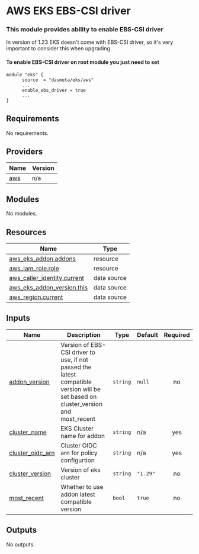 # AWS EKS EBS-CSI driver

### This module provides ability to enable EBS-CSI driver

In version of 1.23 EKS doesn't come with EBS-CSI driver, so it's very important to consider this
when upgrading
#### To enable EBS-CSI driver on root module you just need to set

```
module "eks" {
      source  = "dasmeta/eks/aws"
      ...
      enable_ebs_driver = true
      ...
}
```

<!-- BEGINNING OF PRE-COMMIT-TERRAFORM DOCS HOOK -->
## Requirements

No requirements.

## Providers

| Name | Version |
|------|---------|
| <a name="provider_aws"></a> [aws](#provider\_aws) | n/a |

## Modules

No modules.

## Resources

| Name | Type |
|------|------|
| [aws_eks_addon.addons](https://registry.terraform.io/providers/hashicorp/aws/latest/docs/resources/eks_addon) | resource |
| [aws_iam_role.role](https://registry.terraform.io/providers/hashicorp/aws/latest/docs/resources/iam_role) | resource |
| [aws_caller_identity.current](https://registry.terraform.io/providers/hashicorp/aws/latest/docs/data-sources/caller_identity) | data source |
| [aws_eks_addon_version.this](https://registry.terraform.io/providers/hashicorp/aws/latest/docs/data-sources/eks_addon_version) | data source |
| [aws_region.current](https://registry.terraform.io/providers/hashicorp/aws/latest/docs/data-sources/region) | data source |

## Inputs

| Name | Description | Type | Default | Required |
|------|-------------|------|---------|:--------:|
| <a name="input_addon_version"></a> [addon\_version](#input\_addon\_version) | Version of EBS-CSI driver to use, if not passed the latest compatible version will be set based on cluster\_version and most\_recent | `string` | `null` | no |
| <a name="input_cluster_name"></a> [cluster\_name](#input\_cluster\_name) | EKS Cluster name for addon | `string` | n/a | yes |
| <a name="input_cluster_oidc_arn"></a> [cluster\_oidc\_arn](#input\_cluster\_oidc\_arn) | Cluster OIDC arn for policy configurtion | `string` | n/a | yes |
| <a name="input_cluster_version"></a> [cluster\_version](#input\_cluster\_version) | Version of eks cluster | `string` | `"1.29"` | no |
| <a name="input_most_recent"></a> [most\_recent](#input\_most\_recent) | Whether to use addon latest compatible version | `bool` | `true` | no |

## Outputs

No outputs.
<!-- END OF PRE-COMMIT-TERRAFORM DOCS HOOK -->
